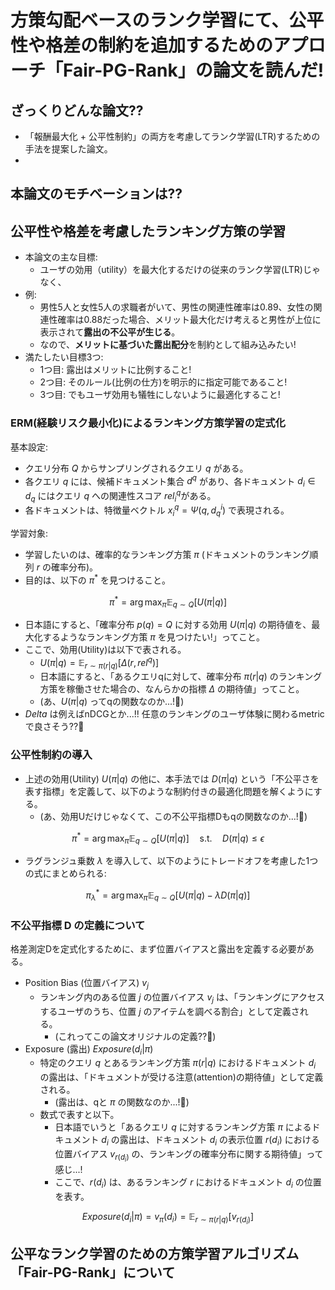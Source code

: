# 方策勾配ベースのランク学習にて、公平性や格差の制約を追加するためのアプローチ「Fair-PG-Rank」の論文を読んだ!

## ざっくりどんな論文??

- 「報酬最大化 + 公平性制約」の両方を考慮してランク学習(LTR)するための手法を提案した論文。
- 

## 本論文のモチベーションは??



## 公平性や格差を考慮したランキング方策の学習

- 本論文の主な目標:
  - ユーザの効用（utility）を最大化するだけの従来のランク学習(LTR)じゃなく、
- 例:
  - 男性5人と女性5人の求職者がいて、男性の関連性確率は0.89、女性の関連性確率は0.88だった場合、メリット最大化だけ考えると男性が上位に表示されて**露出の不公平が生じる**。
  - なので、**メリットに基づいた露出配分**を制約として組み込みたい!
- 満たしたい目標3つ:
  - 1つ目: 露出はメリットに比例すること!
  - 2つ目: そのルール(比例の仕方)を明示的に指定可能であること!
  - 3つ目: でもユーザ効用も犠牲にしないように最適化すること!

### ERM(経験リスク最小化)によるランキング方策学習の定式化

基本設定:
- クエリ分布 $Q$ からサンプリングされるクエリ $q$ がある。
- 各クエリ $q$ には、候補ドキュメント集合 $d^q$ があり、各ドキュメント $d_{i} \in d_q$ にはクエリ $q$ への関連性スコア $rel^q_{i}$がある。
- 各ドキュメントは、特徴量ベクトル $x^{q}_{i} = \Psi(q, d^{i}_{q})$ で表現される。

学習対象:
- 学習したいのは、確率的なランキング方策 $\pi$ (ドキュメントのランキング順列 $r$ の確率分布)。
- 目的は、以下の $\pi^{*}$ を見つけること。


$$
\pi^{*} = \arg\max_{\pi} \mathbb{E}_{q \sim Q} [U(\pi|q)]
$$

- 日本語にすると、「確率分布 $p(q) = Q$ に対する効用 $U(\pi|q)$ の期待値を、最大化するようなランキング方策 $\pi$ を見つけたい!」ってこと。
- ここで、効用(Utility)は以下で表される。
  - $U(\pi|q) = \mathbb{E}_{r \sim \pi(r|q)} [\Delta(r, rel^q)]$
  - 日本語にすると、「あるクエリqに対して、確率分布 $\pi(r|q)$ のランキング方策を稼働させた場合の、なんらかの指標 $\Delta$ の期待値」ってこと。
  - (あ、$U(\pi|q)$ ってqの関数なのか...!:thinking:)
- $Delta$ は例えばnDCGとか...!! 任意のランキングのユーザ体験に関わるmetricで良さそう??:thinking:

### 公平性制約の導入

- 上述の効用(Utility) $U(\pi|q)$ の他に、本手法では $D(\pi|q)$ という「不公平さを表す指標」を定義して、以下のような制約付きの最適化問題を解くようにする。
  - (あ、効用Uだけじゃなくて、この不公平指標Dもqの関数なのか...!:thinking:)

$$
\pi^{*} = \arg\max_{\pi} \mathbb{E}_{q \sim Q} [U(\pi|q)] 
\quad \text{s.t.} \quad D(\pi|q) \leq \epsilon
$$

- ラグランジュ乗数 $\lambda$ を導入して、以下のようにトレードオフを考慮した1つの式にまとめられる:

$$
\pi^{*}_{\lambda} = \arg\max_{\pi} \mathbb{E}_{q \sim Q} [U(\pi|q) - \lambda D(\pi|q)]
$$

### 不公平指標 D の定義について

格差測定Dを定式化するために、まず位置バイアスと露出を定義する必要がある。

- Position Bias (位置バイアス) $v_{j}$
  - ランキング内のある位置 $j$ の位置バイアス $v_{j}$ は、「ランキングにアクセスするユーザのうち、位置 $j$ のアイテムを調べる割合」として定義される。
    - (これってこの論文オリジナルの定義??:thinking:)
- Exposure (露出) $Exposure(d_{i}|\pi)$
  - 特定のクエリ $q$ とあるランキング方策 $\pi(r|q)$ におけるドキュメント $d_{i}$ の露出は、「ドキュメントが受ける注意(attention)の期待値」として定義される。
    - (露出は、qと $\pi$ の関数なのか...!:thinking:)
  - 数式で表すと以下。
    - 日本語でいうと「あるクエリ $q$ に対するランキング方策 $\pi$ によるドキュメント $d_i$ の露出は、ドキュメント $d_i$ の表示位置 $r(d_i)$ における位置バイアス $v_{r(d_i)}$ の、ランキングの確率分布に関する期待値」って感じ...!
    - ここで、$r(d_i)$ は、あるランキング $r$ におけるドキュメント $d_i$ の位置を表す。

$$
Exposure(d_{i}|\pi) = v_{\pi}(d_i) = \mathbb{E}_{r \sim \pi(r|q)} [v_{r(d_i)}]
$$

## 公平なランク学習のための方策学習アルゴリズム「Fair-PG-Rank」について


